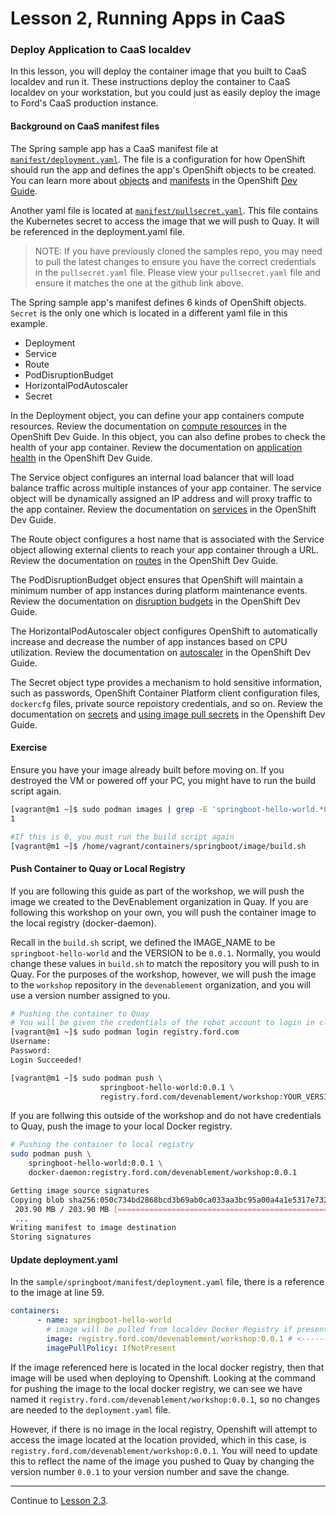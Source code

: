 # Lesson 2, Running Apps in CaaS

### Deploy Application to CaaS localdev

In this lesson, you will deploy the container image that you built to CaaS localdev and run it. These instructions deploy the container to CaaS localdev on your workstation, but you could just as easily deploy the image to Ford's CaaS production instance.

#### Background on CaaS manifest files

The Spring sample app has a CaaS manifest file at [`manifest/deployment.yaml`](https://github.ford.com/JPOTTE46/samples/blob/master/springboot/manifest/deployment.yaml). The file is a configuration for how OpenShift should run the app and defines the app's OpenShift objects to be created. You can learn more about [objects](https://docs.openshift.com/container-platform/3.11/architecture/core_concepts/index.html#architecture-core-concepts-index) and [manifests](https://docs.openshift.com/container-platform/3.11/dev_guide/templates.html) in the OpenShift [Dev Guide](https://docs.openshift.com/container-platform/3.11/dev_guide/index.html).

Another yaml file is located at [`manifest/pullsecret.yaml`](https://github.ford.com/JPOTTE46/samples/blob/master/springboot/manifest/pullsecret.yaml). This file contains the Kubernetes secret to access the image that we will push to Quay. It will be referenced in the deployment.yaml file. 

> NOTE: If you have previously cloned the samples repo, you may need to pull the latest changes to ensure you have the correct credentials in the `pullsecret.yaml` file. Please view your `pullsecret.yaml` file and ensure it matches the one at the github link above. 

The Spring sample app's manifest defines 6 kinds of OpenShift objects. `Secret` is the only one which is located in a different yaml file in this example. 

- Deployment
- Service
- Route
- PodDisruptionBudget
- HorizontalPodAutoscaler
- Secret

In the Deployment object, you can define your app containers compute resources. Review the documentation on [compute resources](https://docs.openshift.com/container-platform/3.11/dev_guide/compute_resources.html#dev-compute-resources) in the OpenShift Dev Guide. In this object, you can also define probes to check the health of your app container. Review the documentation on [application health](https://docs.openshift.com/container-platform/3.11/dev_guide/application_health.html) in the OpenShift Dev Guide.

The Service object configures an internal load balancer that will load balance traffic across multiple instances of your app container. The service object will be dynamically assigned an IP address and will proxy traffic to the app container. Review the documentation on [services](https://docs.openshift.com/container-platform/3.11/architecture/core_concepts/pods_and_services.html#services) in the OpenShift Dev Guide.

The Route object configures a host name that is associated with the Service object allowing external clients to reach your app container through a URL. Review the documentation on [routes](https://docs.openshift.com/container-platform/3.11/architecture/networking/routes.html) in the OpenShift Dev Guide.

The PodDisruptionBudget object ensures that OpenShift will maintain a minimum number of app instances during platform maintenance events. Review the documentation on [disruption budgets](https://docs.openshift.com/container-platform/3.11/admin_guide/managing_pods.html#managing-pods-poddisruptionbudget) in the OpenShift Dev Guide.

The HorizontalPodAutoscaler object configures OpenShift to automatically increase and decrease the number of app instances based on CPU utilization. Review the documentation on [autoscaler](https://docs.openshift.com/container-platform/3.11/dev_guide/pod_autoscaling.html) in the OpenShift Dev Guide.

The Secret object type provides a mechanism to hold sensitive information, such as passwords, OpenShift Container Platform client configuration files, `dockercfg` files, private source repoistory credentials, and so on. Review the documentation on [secrets](https://docs.openshift.com/container-platform/3.9/dev_guide/secrets.html) and [using image pull secrets](https://docs.openshift.com/container-platform/3.11/dev_guide/managing_images.html#using-image-pull-secrets) in the Openshift Dev Guide.

#### Exercise

Ensure you have your image already built before moving on. If you destroyed the VM or powered off your PC, you might have to run the build script again. 
```bash
[vagrant@m1 ~]$ sudo podman images | grep -E 'springboot-hello-world.*0.0.1' -c
1

#If this is 0, you must run the build script again
[vagrant@m1 ~]$ /home/vagrant/containers/springboot/image/build.sh
```

<!--
#### Push container image to local registry

To keep this example simple and running locally, CaaS localdev is configured to pull the app's container image from a locally running Docker image registry included with localdev. You could similarly host the image on Ford's [image registry](https://registry.ford.com).

So push a copy of the container image you previously built (which was saved in the local Buildah/Podman registry) to the local Docker image registry. For example:

```bash
sudo podman push \
    springboot-hello-world:0.0.1 \
    docker-daemon:registry.ford.com/devenablement/springboot-hello-world:0.0.1

Getting image source signatures
Copying blob sha256:050c734bd2868bcd3b69ab0ca033aa3bc95a00a4a1e5317e732394e1c36ef59e
 203.90 MB / 203.90 MB [====================================================] 2s
 ...
Writing manifest to image destination
Storing signatures
```

You can confirm that the localdev docker registry now contains the `registry.ford.com/devenablement/springboot-hello-world` image.

```bash
docker images

REPOSITORY                                                TAG      IMAGE ID        CREATED          SIZE
registry.ford.com/devenablement/springboot-hello-world    0.0.1    a88663823aa4    11 minutes ago   506 MB
```
-->

#### Push Container to Quay or Local Registry

If you are following this guide as part of the workshop, we will push the image we created to the DevEnablement organization in Quay. If you are following this workshop on your own, you will push the container image to the local registry (docker-daemon). 

Recall in the `build.sh` script, we defined the IMAGE_NAME to be `springboot-hello-world` and the VERSION to be `0.0.1`. Normally, you would change these values in `build.sh` to match the repository you will push to in Quay. For the purposes of the workshop, however, we will push the image to the `workshop` repository in the `devenablement` organization, and you will use a version number assigned to you.

```bash
# Pushing the container to Quay
# You will be given the credentials of the robot account to login in class
[vagrant@m1 ~]$ sudo podman login registry.ford.com
Username:
Password:
Login Succeeded!

[vagrant@m1 ~]$ sudo podman push \
                    springboot-hello-world:0.0.1 \
                    registry.ford.com/devenablement/workshop:YOUR_VERSION_NUMBER
```

If you are follwing this outside of the workshop and do not have credentials to Quay, push the image to your local Docker registry. 

```bash
# Pushing the container to local registry
sudo podman push \
    springboot-hello-world:0.0.1 \
    docker-daemon:registry.ford.com/devenablement/workshop:0.0.1

Getting image source signatures
Copying blob sha256:050c734bd2868bcd3b69ab0ca033aa3bc95a00a4a1e5317e732394e1c36ef59e
 203.90 MB / 203.90 MB [====================================================] 2s
 ...
Writing manifest to image destination
Storing signatures
```

#### Update deployment.yaml

In the `sample/springboot/manifest/deployment.yaml` file, there is a reference to the image at line 59. 

```yaml
containers:
      - name: springboot-hello-world
        # image will be pulled from localdev Docker Registry if present
        image: registry.ford.com/devenablement/workshop:0.0.1 # <---------- Update version here
        imagePullPolicy: IfNotPresent
```

If the image referenced here is located in the local docker registry, then that image will be used when deploying to Openshift. Looking at the command for pushing the image to the local docker registry, we can see we have named it `registry.ford.com/devenablement/workshop:0.0.1`, so no changes are needed to the `deployment.yaml` file.

However, if there is no image in the local registry, Openshift will attempt to access the image located at the location provided, which in this case, is `registry.ford.com/devenablement/workshop:0.0.1`. You will need to update this to reflect the name of the image you pushed to Quay by changing the version number `0.0.1` to your version number and save the change.

<!--

#### Create app on CaaS

Now deploy the app to the localdev instance of CaaS. First we need to creat a new project. 

```bash
# Create a new project to hold the app and keep things organized.
oc new-project springboot-hello-world
```

If you are referencing in image in Quay and not the local docker registry, you need to first deploy your secrets to Openshift which are contained in the [pullsecret.yaml]() file. 

```bash
oc create -f /home/vagrant/containers/springboot/manifest/pullsecret.yaml
```

```bash
# Deploy the app.
oc create -f /home/vagrant/containers/springboot/manifest/deployment.yaml

# Check for any errors.
oc get all -l app=springboot-hello-world
```

Access the [Swagger UI](https://springboot-hello-world.app.oc.local/swagger-ui.html#/hello-controller) - in Chrome - to test the endpoint. It may take a minute for the app to build, so refresh the page to see the Swagger UI. 

<!---
The manifest created a deployment, replica set, and pod. You can get the pod IP address with the `oc describe` and curl an instance of the app with that IP address on port 8080.

```
$ oc describe pods
Name:               python-668c7fc9b-4s4pf
Namespace:          python
...
...
Start Time:         Mon, 25 Feb 2019 21:09:38 +0000
Annotations:        openshift.io/scc=restricted
Status:             Running
IP:                 10.131.80.60 <--------------------- IP of the python app
Controlled By:      ReplicaSet/python-668c7fc9b

$ curl --head 10.131.80.60:8080
HTTP/1.0 200 OK
Content-Type: text/html; charset=utf-8
Content-Length: 65
Server: Werkzeug/0.14.1 Python/2.7.13
Date: Mon, 25 Feb 2019 21:18:47 GMT
```

The app manifest also created a service in front of the pod. You can get the service IP address with `oc describe` and curl the service.

```
$ oc describe services
Name:              python
Namespace:         python
Labels:            app=python
Annotations:       <none>
Selector:          app=python
Type:              ClusterIP
IP:                172.30.112.202 <---------- The service IP
Port:              http  8080/TCP <---------- The service port
TargetPort:        8080/TCP
Endpoints:         10.131.80.60:8080 <------- Here's the backend IP again
Session Affinity:  None
Events:            <none>

$ curl --head 172.30.112.202:8080
HTTP/1.0 200 OK
Content-Type: text/html; charset=utf-8
Content-Length: 65
Server: Werkzeug/0.14.1 Python/2.7.13
Date: Mon, 25 Feb 2019 21:24:09 GMT
```
-->

<!--
The app manifest created a route object in front of the app. Show the route address with `oc get`.

```bash
[vagrant@m1 ~]$ oc get routes
NAME                    HOST/PORT                            PATH    SERVICES                 PORT   TERMINATION    WILDCARD
springboot-hello-world  springboot-hello-world.app.oc.local          springboot-hello-world   8080   edge/Redirect  None
```

Then curl the route as a test to see that the app is reachable. For example:

```bash
curl --head --insecure --location springboot-hello-world.app.oc.local/api/v1/hello

HTTP/1.1 302 Found
Cache-Control: no-cache
Content-length: 0
Location: https://springboot-hello-world.app.oc.local/api/v1/hello

HTTP/1.1 200
X-Request-Info: timestamp=1559133674; execution=1;
X-Application-Info: name=${spring.application.name}; version=unspecified;
...
Content-Length: 44
Date: Wed, 29 May 2019 12:41:14 GMT
Set-Cookie: 4f939fb11c90700077a542505da8476d=b79c4b7022647a05b55da5ac3545ec80; path=/; HttpOnly; Secure
```

There is a good bit going on with that curl command above; `--head` sends an HTTP HEAD instead of a GET (don't send back a body), `--insecure` is necessary on localdev because the certificate that is returned is self-signed (this will not be the case in Ford's production CaaS), `--location` causes curl to follow redirects and in this case an initial, unencrypted call is being redirected to HTTPS.

Feel free to view all of the objects associated with the app with `oc get` or use `oc describe` to review them in detail.

```bash
# List objects with label app=springboot-hello-world
oc get all -l app=springboot-hello-world

# Delete all objects with the springboot-hello-world label
oc delete all -l app=springboot-hello-world
```
-->
---  

Continue to [Lesson 2.3](./lesson2.3.md).